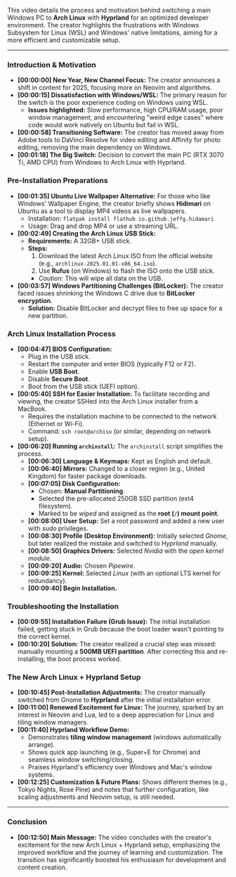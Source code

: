 This video details the process and motivation behind switching a main Windows PC to **Arch Linux** with **Hyprland** for an optimized developer environment. The creator highlights the frustrations with Windows Subsystem for Linux (WSL) and Windows' native limitations, aiming for a more efficient and customizable setup.

---

### Introduction & Motivation
*   **[00:00:00] New Year, New Channel Focus:** The creator announces a shift in content for 2025, focusing more on Neovim and algorithms.
*   **[00:00:15] Dissatisfaction with Windows/WSL:** The primary reason for the switch is the poor experience coding on Windows using WSL.
    *   **Issues highlighted:** Slow performance, high CPU/RAM usage, poor window management, and encountering "weird edge cases" where code would work natively on Ubuntu but fail in WSL.
*   **[00:00:58] Transitioning Software:** The creator has moved away from Adobe tools to DaVinci Resolve for video editing and Affinity for photo editing, removing the main dependency on Windows.
*   **[00:01:18] The Big Switch:** Decision to convert the main PC (RTX 3070 Ti, AMD CPU) from Windows to Arch Linux with Hyprland.

### Pre-Installation Preparations
*   **[00:01:35] Ubuntu Live Wallpaper Alternative:** For those who like Windows' Wallpaper Engine, the creator briefly shows **Hidimari** on Ubuntu as a tool to display MP4 videos as live wallpapers.
    *   Installation: `flatpak install flathub io.github.jeffg.hidamari`
    *   Usage: Drag and drop MP4 or use a streaming URL.
*   **[00:02:49] Creating the Arch Linux USB Stick:**
    *   **Requirements:** A 32GB+ USB stick.
    *   **Steps:**
        1.  Download the latest Arch Linux ISO from the official website (e.g., `archlinux-2025.01.01-x86_64.iso`).
        2.  Use **Rufus** (on Windows) to flash the ISO onto the USB stick.
        *   *Caution:* This will wipe all data on the USB.
*   **[00:03:57] Windows Partitioning Challenges (BitLocker):** The creator faced issues shrinking the Windows C drive due to **BitLocker encryption**.
    *   **Solution:** Disable BitLocker and decrypt files to free up space for a new partition.

### Arch Linux Installation Process
*   **[00:04:47] BIOS Configuration:**
    *   Plug in the USB stick.
    *   Restart the computer and enter BIOS (typically F12 or F2).
    *   Enable **USB Boot**.
    *   Disable **Secure Boot**.
    *   Boot from the USB stick (UEFI option).
*   **[00:05:40] SSH for Easier Installation:** To facilitate recording and viewing, the creator SSHed into the Arch Linux installer from a MacBook.
    *   Requires the installation machine to be connected to the network (Ethernet or Wi-Fi).
    *   Command: `ssh root@archiso` (or similar, depending on network setup).
*   **[00:06:20] Running `archinstall`:** The `archinstall` script simplifies the process.
    *   **[00:06:30] Language & Keymaps:** Kept as English and default.
    *   **[00:06:40] Mirrors:** Changed to a closer region (e.g., United Kingdom) for faster package downloads.
    *   **[00:07:05] Disk Configuration:**
        *   Chosen: **Manual Partitioning**.
        *   Selected the pre-allocated 250GB SSD partition (ext4 filesystem).
        *   Marked to be *wiped* and assigned as the **root (`/`) mount point**.
    *   **[00:08:00] User Setup:** Set a root password and added a new user with *sudo* privileges.
    *   **[00:08:30] Profile (Desktop Environment):** Initially selected *Gnome*, but later realized the mistake and switched to *Hyprland* manually.
    *   **[00:08:50] Graphics Drivers:** Selected *Nvidia* with the *open kernel module*.
    *   **[00:09:20] Audio:** Chosen *Pipewire*.
    *   **[00:09:25] Kernel:** Selected *Linux* (with an optional LTS kernel for redundancy).
    *   **[00:09:40] Begin Installation.**

### Troubleshooting the Installation
*   **[00:09:55] Installation Failure (Grub Issue):** The initial installation failed, getting stuck in Grub because the boot loader wasn't pointing to the correct kernel.
*   **[00:10:20] Solution:** The creator realized a crucial step was missed: manually mounting a **500MB UEFI partition**. After correcting this and re-installing, the boot process worked.

### The New Arch Linux + Hyprland Setup
*   **[00:10:45] Post-Installation Adjustments:** The creator manually switched from Gnome to **Hyprland** after the initial installation error.
*   **[00:11:00] Renewed Excitement for Linux:** The journey, sparked by an interest in Neovim and Lua, led to a deep appreciation for Linux and tiling window managers.
*   **[00:11:40] Hyprland Workflow Demo:**
    *   Demonstrates **tiling window management** (windows automatically arrange).
    *   Shows quick app launching (e.g., Super+E for Chrome) and seamless window switching/closing.
    *   Praises Hyprland's efficiency over Windows and Mac's window systems.
*   **[00:12:25] Customization & Future Plans:** Shows different themes (e.g., Tokyo Nights, Rose Pine) and notes that further configuration, like scaling adjustments and Neovim setup, is still needed.

---

### Conclusion
*   **[00:12:50] Main Message:** The video concludes with the creator's excitement for the new Arch Linux + Hyprland setup, emphasizing the improved workflow and the journey of learning and customization. The transition has significantly boosted his enthusiasm for development and content creation.